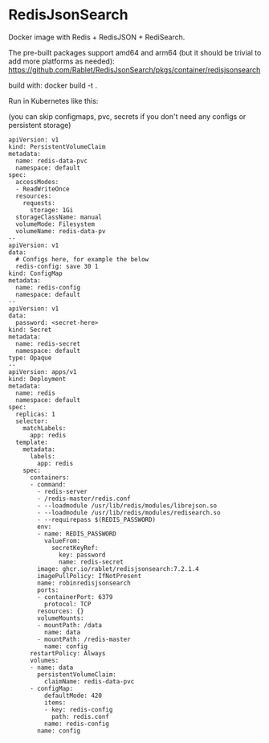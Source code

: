 # RedisJsonSearch

Docker image with Redis + RedisJSON + RediSearch.

The pre-built packages support amd64 and arm64 (but it should be trivial to add more platforms as needed): https://github.com/Rablet/RedisJsonSearch/pkgs/container/redisjsonsearch

build with: docker build -t <tag name here> .

Run in Kubernetes like this: 

(you can skip configmaps, pvc, secrets if you don't need any configs or persistent storage)
```
apiVersion: v1
kind: PersistentVolumeClaim
metadata:
  name: redis-data-pvc
  namespace: default
spec:
  accessModes:
  - ReadWriteOnce
  resources:
    requests:
      storage: 1Gi
  storageClassName: manual
  volumeMode: Filesystem
  volumeName: redis-data-pv
--
apiVersion: v1
data:
  # Configs here, for example the below
  redis-config: save 30 1
kind: ConfigMap
metadata:
  name: redis-config
  namespace: default
--
apiVersion: v1
data:
  password: <secret-here>
kind: Secret
metadata:
  name: redis-secret
  namespace: default
type: Opaque
--
apiVersion: apps/v1
kind: Deployment
metadata:
  name: redis
  namespace: default
spec:
  replicas: 1
  selector:
    matchLabels:
      app: redis
  template:
    metadata:
      labels:
        app: redis
    spec:
      containers:
      - command:
        - redis-server
        - /redis-master/redis.conf
        - --loadmodule /usr/lib/redis/modules/librejson.so
        - --loadmodule /usr/lib/redis/modules/redisearch.so
        - --requirepass $(REDIS_PASSWORD)
        env:
        - name: REDIS_PASSWORD
          valueFrom:
            secretKeyRef:
              key: password
              name: redis-secret
        image: ghcr.io/rablet/redisjsonsearch:7.2.1.4
        imagePullPolicy: IfNotPresent
        name: robinredisjsonsearch
        ports:
        - containerPort: 6379
          protocol: TCP
        resources: {}
        volumeMounts:
        - mountPath: /data
          name: data
        - mountPath: /redis-master
          name: config
      restartPolicy: Always
      volumes:
      - name: data
        persistentVolumeClaim:
          claimName: redis-data-pvc
      - configMap:
          defaultMode: 420
          items:
          - key: redis-config
            path: redis.conf
          name: redis-config
        name: config
```
